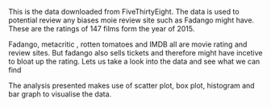 This is the data downloaded from FiveThirtyEight. The data is used to potential review any biases moie review site such as Fadango might have. These are the ratings of 147 films form the year of 2015.

Fadango, metacritic , rotten tomatoes and IMDB all are movie rating and review sites. But fadango also sells tickets and therefore might have incetive to bloat up the rating. Lets us take a look into the data and see what we can find

The analysis presented makes use of scatter plot, box plot, histogram and bar graph to visualise the data.
